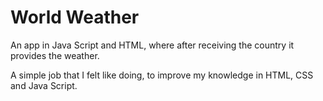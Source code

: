 # World Weather
 An app in Java Script and HTML, where after receiving the country it provides the weather.

 A simple job that I felt like doing, to improve my knowledge in HTML, CSS and Java Script.
